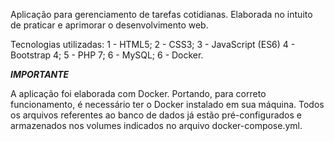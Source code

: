 Aplicação para gerenciamento de tarefas cotidianas. Elaborada no intuito de praticar e aprimorar o desenvolvimento web.

Tecnologias utilizadas:
1 - HTML5;
2 - CSS3;
3 - JavaScript (ES6)
4 - Bootstrap 4;
5 - PHP 7;
6 - MySQL;
6 - Docker.



***IMPORTANTE***


A aplicação foi elaborada com Docker. Portando, para correto funcionamento, 
é necessário ter o Docker instalado em sua máquina. Todos os arquivos referentes ao banco de dados 
já estão pré-configurados e armazenados nos volumes indicados no arquivo docker-compose.yml.
